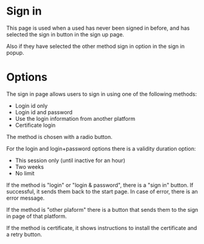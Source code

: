 # Sign in

This page is used when a used has never been signed in before, and has selected the sign in button in the sign up page.

Also if they have selected the other method sign in option in the sign in popup.
  
# Options

The sign in page allows users to sign in using one of the following methods:

- Login id only
- Login id and password
- Use the login information from another platform
- Certificate login

The method is chosen with a radio button.

For the login and login+password options there is a validity duration option:

- This session only (until inactive for an hour)
- Two weeks
- No limit

If the method is "login" or "login & password", there is a "sign in" button. If successful, it sends them back to the start page. In case of error, there is an error message.

If the method is "other plaform" there is a button that sends them to the sign in page of that platform.

If the method is certificate, it shows instructions to install the certificate and a retry button.
